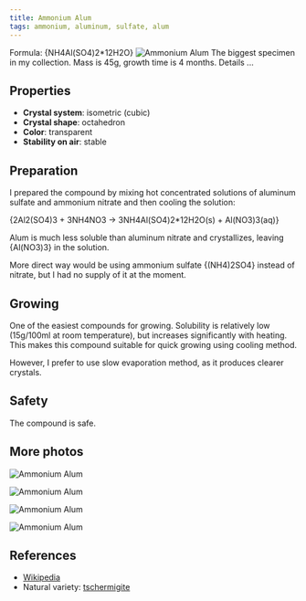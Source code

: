 ```yaml
---
title: Ammonium Alum
tags: ammonium, aluminum, sulfate, alum
---
```

Formula: {NH4Al(SO4)2*12H2O}
![Ammonium Alum](@root/crystals/images/ammonium-alum/dsc01929.jpg)
The biggest specimen in my collection. Mass is 45g, growth time is 4 months.
<span class="cut">Details ...</span>
## Properties
* **Crystal system**: isometric (cubic)
* **Crystal shape**: octahedron
* **Color**: transparent
* **Stability on air**: stable
## Preparation
I prepared the compound by mixing hot concentrated solutions of aluminum sulfate and ammonium nitrate and then cooling the solution:

{2Al2(SO4)3 + 3NH4NO3 -> 3NH4Al(SO4)2*12H2O(s) + Al(NO3)3(aq)}

Alum is much less soluble than aluminum nitrate and crystallizes, leaving {Al(NO3)3} in the solution.

More direct way would be using ammonium sulfate {(NH4)2SO4} instead of nitrate, but I had no supply of it at the moment.

## Growing
One of the easiest compounds for growing. Solubility is relatively low (15g/100ml at room temperature), but increases significantly with heating. This makes this compound suitable for quick growing using cooling method.

However, I prefer to use slow evaporation method, as it produces clearer crystals.
## Safety
The compound is safe.
## More photos
![Ammonium Alum](@root/crystals/images/ammonium-alum/dsc01944.jpg)

![Ammonium Alum](@root/crystals/images/ammonium-alum/dsc01930.jpg)

![Ammonium Alum](@root/crystals/images/ammonium-alum/dsc01933.jpg)

![Ammonium Alum](@root/crystals/images/ammonium-alum/dsc01938.jpg)

## References
* [Wikipedia](https://en.wikipedia.org/wiki/Ammonium_aluminium_sulfate)
* Natural variety: [tschermigite](http://www.mindat.org/min-4036.html)
